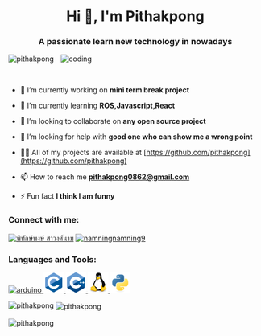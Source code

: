 <h1 align="center">Hi 👋, I'm Pithakpong</h1>
<h3 align="center">A passionate learn new technology in nowadays</h3>
<img align="right" alt="coding" width="400" arc="https://magiccopy.xyz/assets/images/hadder.gif">
<p align="left"> <img src="https://komarev.com/ghpvc/?username=pithakpong&label=Profile%20views&color=0e75b6&style=flat" alt="pithakpong" /> </p>

<p align="left"> <a href="https://twitter.com/" target="blank"><img src="https://img.shields.io/twitter/follow/?logo=twitter&style=for-the-badge" alt="" /></a> </p>

- 🔭 I’m currently working on **mini term break project**

- 🌱 I’m currently learning **ROS,Javascript,React**

- 👯 I’m looking to collaborate on **any open source project**

- 🤝 I’m looking for help with **good one who can show me a wrong point**

- 👨‍💻 All of my projects are available at [https://github.com/pithakpong](https://github.com/pithakpong)

- 📫 How to reach me **pithakpong0862@gmail.com**

- ⚡ Fun fact **I think I am funny**

<h3 align="left">Connect with me:</h3>
<p align="left">
<a href="https://web.facebook.com/profile.php?id=100011026087998" target="blank"><img align="center" src="https://raw.githubusercontent.com/rahuldkjain/github-profile-readme-generator/master/src/images/icons/Social/facebook.svg" alt="พิทักษ์พงษ์ สาวงศ์นาม" height="30" width="40" /></a>
<a href="https://www.instagram.com/namningnamning9/" target="blank"><img align="center" src="https://raw.githubusercontent.com/rahuldkjain/github-profile-readme-generator/master/src/images/icons/Social/instagram.svg" alt="namningnamning9" height="30" width="40" /></a>
</p>

<h3 align="left">Languages and Tools:</h3>
<p align="left"> <a href="https://www.arduino.cc/" target="_blank" rel="noreferrer"> <img src="https://cdn.worldvectorlogo.com/logos/arduino-1.svg" alt="arduino" width="40" height="40"/> </a> <a href="https://www.cprogramming.com/" target="_blank" rel="noreferrer"> <img src="https://raw.githubusercontent.com/devicons/devicon/master/icons/c/c-original.svg" alt="c" width="40" height="40"/> </a> <a href="https://www.w3schools.com/cpp/" target="_blank" rel="noreferrer"> <img src="https://raw.githubusercontent.com/devicons/devicon/master/icons/cplusplus/cplusplus-original.svg" alt="cplusplus" width="40" height="40"/> </a> <a href="https://www.linux.org/" target="_blank" rel="noreferrer"> <img src="https://raw.githubusercontent.com/devicons/devicon/master/icons/linux/linux-original.svg" alt="linux" width="40" height="40"/> </a> <a href="https://www.python.org" target="_blank" rel="noreferrer"> <img src="https://raw.githubusercontent.com/devicons/devicon/master/icons/python/python-original.svg" alt="python" width="40" height="40"/> </a> </p>

<p><img align="left" src="https://github-readme-stats.vercel.app/api/top-langs?username=pithakpong&show_icons=true&locale=en&layout=compact" alt="pithakpong" /></p>

<p>&nbsp;<img align="center" src="https://github-readme-stats.vercel.app/api?username=pithakpong&show_icons=true&locale=en" alt="pithakpong" /></p>

<p><img align="center" src="https://github-readme-streak-stats.herokuapp.com/?user=pithakpong&" alt="pithakpong" /></p>
